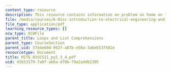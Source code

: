 ```yaml
---
content_type: resource
description: This resource contains information on problem on home on the range.
file: /media/courses/6-01sc-introduction-to-electrical-engineering-and-computer-science-i-spring-2011/43b531797a0fab6ad78b79a2addb2305_MIT6_01SCS11_py5_3_4.pdf
file_type: application/pdf
learning_resource_types: []
ocw_type: OCWFile
parent_title: Loops and List Comprehensions
parent_type: CourseSection
parent_uid: 57d4e60d-992f-a07b-e58a-3a6eb537581e
resourcetype: Document
title: MIT6_01SCS11_py5_3_4.pdf
uid: 43b53179-7a0f-ab6a-d78b-79a2addb2305
---
```

